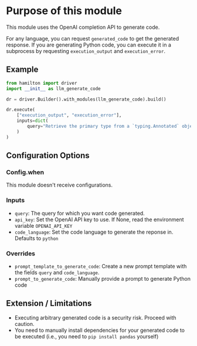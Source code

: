 # Purpose of this module

This module uses the OpenAI completion API to generate code.

For any language, you can request `generated_code` to get the generated response. If you are generating Python code, you can execute it in a subprocess by requesting `execution_output` and `execution_error`.

## Example
```python
from hamilton import driver
import __init__ as llm_generate_code

dr = driver.Builder().with_modules(llm_generate_code).build()

dr.execute(
    ["execution_output", "execution_error"],
    inputs=dict(
        query="Retrieve the primary type from a `typing.Annotated` object`",
    )
)
```

## Configuration Options
### Config.when
This module doesn't receive configurations.

### Inputs
- `query`: The query for which you want code generated.
- `api_key`: Set the OpenAI API key to use. If None, read the environment variable `OPENAI_API_KEY`
- `code_language`: Set the code language to generate the reponse in. Defaults to `python`

### Overrides
- `prompt_template_to_generate_code`: Create a new prompt template with the fields `query` and `code_language`.
- `prompt_to_generate_code`: Manually provide a prompt to generate Python code

## Extension / Limitations
- Executing arbitrary generated code is a security risk. Proceed with caution.
- You need to manually install dependencies for your generated code to be executed (i.e., you need to `pip install pandas` yourself)
